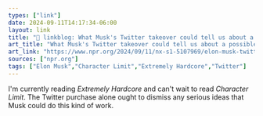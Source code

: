 ```yaml
---
types: ["link"]
date: 2024-09-11T14:17:34-06:00
layout: link
title: "🔗 linkblog: What Musk's Twitter takeover could tell us about a possible government appointment'"
art_title: "What Musk's Twitter takeover could tell us about a possible government appointment"
art_link: "https://www.npr.org/2024/09/11/nx-s1-5107969/elon-musk-twitter-x-trump-audit"
sources: ["npr.org"]
tags: ["Elon Musk","Character Limit","Extremely Hardcore","Twitter"]
---
```

I'm currently reading *Extremely Hardcore* and can't wait to read *Character Limit*. The Twitter purchase alone ought to dismiss any serious ideas that Musk could do this kind of work.
